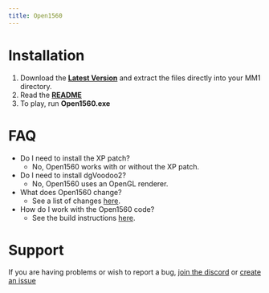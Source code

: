 ```yaml
---
title: Open1560
---
```


# Installation

1. Download the [**Latest Version**](https://github.com/0x1F9F1/Open1560/releases/download/build/Open1560.zip) and extract the files directly into your MM1 directory.
2. Read the [**README**](./setup.md)
3. To play, run **Open1560.exe**

# FAQ

* Do I need to install the XP patch?
    * No, Open1560 works with or without the XP patch.
* Do I need to install dgVoodoo2?
    * No, Open1560 uses an OpenGL renderer.
* What does Open1560 change?
    * See a list of changes [here](./changes.md).
* How do I work with the Open1560 code?
    * See the build instructions [here](./building.md).

# Support

If you are having problems or wish to report a bug, [join the discord](https://discord.gg/HHZz27sFEH) or [create an issue](https://github.com/0x1F9F1/Open1560/issues/new)
